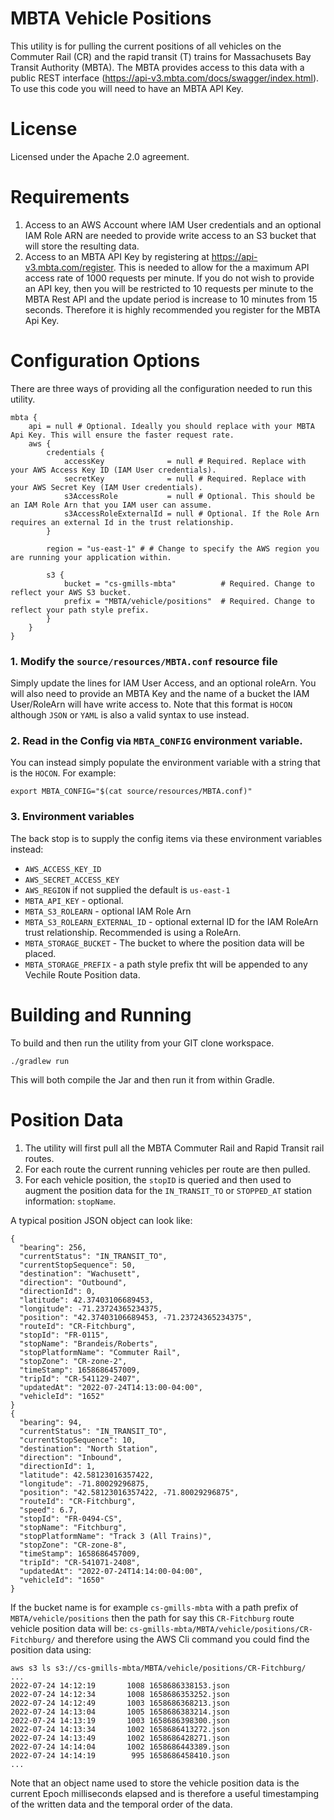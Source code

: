 # MBTA Vehicle Positions
This utility is for pulling the current positions of all vehicles on the Commuter Rail (CR) and the rapid transit (T) trains for Massachusets Bay Transit Authority (MBTA). The MBTA provides access to this data with a public REST interface (https://api-v3.mbta.com/docs/swagger/index.html). To use this code you will need to have an MBTA API Key.

# License
Licensed under the Apache 2.0 agreement.

# Requirements
1. Access to an AWS Account where IAM User credentials and an optional IAM Role ARN are needed to provide write access to an S3 bucket that will store the resulting data.
2. Access to an MBTA API Key by registering at https://api-v3.mbta.com/register. This is needed to allow for the a maximum API access rate of 1000 requests per minute. If you do not wish to provide an API key, then you will be restricted to 10 requests per minute to the MBTA Rest API and the update period is increase to 10 minutes from 15 seconds. Therefore it is highly recommended you register for the MBTA Api Key.

# Configuration Options
There are three ways of providing all the configuration needed to run this utility.

```
mbta {
    api = null # Optional. Ideally you should replace with your MBTA Api Key. This will ensure the faster request rate.
    aws {
        credentials {
            accessKey              = null # Required. Replace with your AWS Access Key ID (IAM User credentials).
            secretKey              = null # Required. Replace with your AWS Secret Key (IAM User credentials).
            s3AccessRole           = null # Optional. This should be an IAM Role Arn that you IAM user can assume.
            s3AccessRoleExternalId = null # Optional. If the Role Arn requires an external Id in the trust relationship.
        }

        region = "us-east-1" # # Change to specify the AWS region you are running your application within.

        s3 {
            bucket = "cs-gmills-mbta"          # Required. Change to reflect your AWS S3 bucket.
            prefix = "MBTA/vehicle/positions"  # Required. Change to reflect your path style prefix.
        }
    }
}
```

### 1. Modify the `source/resources/MBTA.conf` resource file
Simply update the lines for IAM User Access, and an optional roleArn. You will also need to provide an MBTA Key and the name of a bucket the IAM User/RoleArn will have write access to.
Note that this format is `HOCON` although `JSON` or `YAML` is also a valid syntax to use instead.

### 2. Read in the Config via `MBTA_CONFIG` environment variable.
You can instead simply populate the environment variable with a string that is the `HOCON`. For example:
```
export MBTA_CONFIG="$(cat source/resources/MBTA.conf)"
```

### 3. Environment variables
The back stop is to supply the config items via these environment variables instead:
* `AWS_ACCESS_KEY_ID`
* `AWS_SECRET_ACCESS_KEY`
* `AWS_REGION` if not supplied the default is `us-east-1`
* `MBTA_API_KEY` - optional.
* `MBTA_S3_ROLEARN` - optional IAM Role Arn
* `MBTA_S3_ROLEARN_EXTERNAL_ID` - optional external ID for the IAM RoleArn trust relationship. Recommended is using a RoleArn.
* `MBTA_STORAGE_BUCKET` - The bucket to where the position data will be placed.
* `MBTA_STORAGE_PREFIX` - a path style prefix tht will be appended to any Vechile Route Position data.

# Building and Running
To build and then run the utility from your GIT clone workspace.

`./gradlew run`

This will both compile the Jar and then run it from within Gradle.

# Position Data
1. The utility will first pull all the MBTA Commuter Rail and Rapid Transit rail routes.
2. For each route the current running vehicles per route are then pulled.
3. For each vehicle position, the `stopID` is queried and then used to augment the position data for the `IN_TRANSIT_TO` or `STOPPED_AT` station information: `stopName`.

A typical position JSON object can look like:
```
{
  "bearing": 256,
  "currentStatus": "IN_TRANSIT_TO",
  "currentStopSequence": 50,
  "destination": "Wachusett",
  "direction": "Outbound",
  "directionId": 0,
  "latitude": 42.37403106689453,
  "longitude": -71.23724365234375,
  "position": "42.37403106689453, -71.23724365234375",
  "routeId": "CR-Fitchburg",
  "stopId": "FR-0115",
  "stopName": "Brandeis/Roberts",
  "stopPlatformName": "Commuter Rail",
  "stopZone": "CR-zone-2",
  "timeStamp": 1658686457009,
  "tripId": "CR-541129-2407",
  "updatedAt": "2022-07-24T14:13:00-04:00",
  "vehicleId": "1652"
}
{
  "bearing": 94,
  "currentStatus": "IN_TRANSIT_TO",
  "currentStopSequence": 10,
  "destination": "North Station",
  "direction": "Inbound",
  "directionId": 1,
  "latitude": 42.58123016357422,
  "longitude": -71.80029296875,
  "position": "42.58123016357422, -71.80029296875",
  "routeId": "CR-Fitchburg",
  "speed": 6.7,
  "stopId": "FR-0494-CS",
  "stopName": "Fitchburg",
  "stopPlatformName": "Track 3 (All Trains)",
  "stopZone": "CR-zone-8",
  "timeStamp": 1658686457009,
  "tripId": "CR-541071-2408",
  "updatedAt": "2022-07-24T14:14:00-04:00",
  "vehicleId": "1650"
}
```

If the bucket name is for example `cs-gmills-mbta` with a path prefix of `MBTA/vehicle/positions` then the path for say this `CR-Fitchburg` route vehicle position data will be:
`cs-gmills-mbta/MBTA/vehicle/positions/CR-Fitchburg/` and therefore using the AWS Cli command you could find the position data using:

```
aws s3 ls s3://cs-gmills-mbta/MBTA/vehicle/positions/CR-Fitchburg/
...
2022-07-24 14:12:19       1008 1658686338153.json
2022-07-24 14:12:34       1008 1658686353252.json
2022-07-24 14:12:49       1003 1658686368213.json
2022-07-24 14:13:04       1005 1658686383214.json
2022-07-24 14:13:19       1003 1658686398300.json
2022-07-24 14:13:34       1002 1658686413272.json
2022-07-24 14:13:49       1002 1658686428271.json
2022-07-24 14:14:04       1002 1658686443389.json
2022-07-24 14:14:19        995 1658686458410.json
...
```
Note that an object name used to store the vehicle position data is the current Epoch milliseconds elapsed and is therefore a useful timestamping of the written data and the temporal order of the data.
